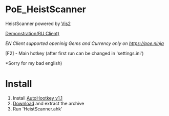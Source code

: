 # PoE_HeistScanner
HeistScanner powered by <a href="https://github.com/iseahound/Vis2">Vis2</a>

<a href="https://youtu.be/NDOQjhikqXU?t=62">Demonstration(RU Client)</a>

*EN Client supported openinig Gems and Currency only on https://poe.ninja*


[F2] - Main hotkey (after first run can be changed in 'settings.ini')

*Sorry for my bad english)

# Install
1. Install <a href="https://www.autohotkey.com/download/">AutoHootkey v1.1</a>
2. <a href="https://github.com/MegaEzik/PoE_HeistScanner_ru/archive/refs/heads/main.zip">Download</a> and extract the archive
3. Run 'HeistScanner.ahk'
